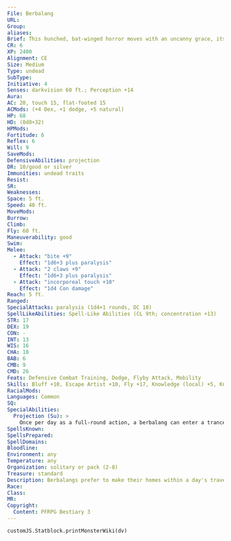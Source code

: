 ```yaml
---
File: Berbalang
URL: 
Group: 
aliases: 
Brief: This hunched, bat-winged horror moves with an uncanny grace, its glowing eyes and long tongue presenting a frightening visage.
CR: 6
XP: 2400
Alignment: CE
Size: Medium
Type: undead
SubType: 
Initiative: 4
Senses: darkvision 60 ft.; Perception +14
Aura: 
AC: 20, touch 15, flat-footed 15
ACMods: (+4 Dex, +1 dodge, +5 natural)
HP: 68
HD: (8d8+32)
HPMods: 
Fortitude: 6
Reflex: 6
Will: 9
SaveMods: 
DefensiveAbilities: projection
DR: 10/good or silver
Immunities: undead traits
Resist: 
SR: 
Weaknesses: 
Space: 5 ft.
Speed: 40 ft.
MoveMods: 
Burrow: 
Climb: 
Fly: 60 ft.
Maneuverability: good
Swim: 
Melee: 
  - Attack: "bite +9"
    Effect: "1d6+3 plus paralysis"
  - Attack: "2 claws +9"
    Effect: "1d6+3 plus paralysis"
  - Attack: "incorporeal touch +10"
    Effect: "1d4 Con damage"
Reach: 5 ft.
Ranged: 
SpecialAttacks: paralysis (1d4+1 rounds, DC 18)
SpellLikeAbilities: Spell-Like Abilities (CL 9th; concentration +13)   At Will-bleed, ghost sound (DC 14)   3/day-alter self, charm person (DC 15)
STR: 17
DEX: 19
CON: -
INT: 13
WIS: 16
CHA: 18
BAB: 6
CMB: 9
CMD: 26
Feats: Defensive Combat Training, Dodge, Flyby Attack, Mobility
Skills: Bluff +10, Escape Artist +10, Fly +17, Knowledge (local) +5, Knowledge (religion) +6, Perception +14, Stealth +15
RacialMods: 
Languages: Common
SQ: 
SpecialAbilities:
  Projection (Su): >
    Once per day as a full-round action, a berbalang can enter a trance that separates the creature's spirit from its body. This splits the berbalang's current hit points in half between its body and its spirit. The berbalang's spirit body gains the incorporeal subtype and special ability; otherwise, it retains the same statistics as its physical self with the following changes: AC 19, touch 19, flat-footed 14 (+4 Dex, +4 deflection, +1 dodge), single incorporeal touch attack that deals 1d4 Constitution damage on a hit as its sole attack. This spirit projection can travel no more than 1 mile away from the berbalang's body. Because the creature is only partially in existence when in this state, its body gains displacement as the spell. When separated in this way, the berbalang's body is unconscious and helpless. If the berbalang's body is injured while in this state, the separated projection immediately returns to its body, and the body loses displacement. If the physical body is slain, the spirit body immediately dies as well. If the spirit is reduced to 0 or fewer hit points, it returns to the body immediately. A berbalang in spirit form can end the effect at any time as a standard action, at which point the spirit immediately returns to the body. When a berbalang's spirit form returns to the body, add both the spirit body's hit points and the physical body's hit points back together to determine the creature's current hit point total.
SpellsKnown: 
SpellsPrepared: 
SpellDomains: 
Bloodline: 
Environment: any
Temperature: any
Organization: solitary or pack (2-8)
Treasure: standard
Description: Berbalangs prefer to make their homes within a day's travel of humanoid settlements. These lairs are well hidden and sometimes protected by other undead creatures. Some berbalangs set themselves up as secluded shamans or wise old crones, using alter self to appear human. Ultimately cowardly, berbalangs rarely attack a settlement directly, preferring to pluck its meals from those who stray too far from civilization. A berbalang stands as tall as a human and rarely weighs more than 100 pounds.
Race: 
Class: 
MR: 
Copyright:
  Content: PFRPG Bestiary 3
---
```

```dataviewjs
customJS.Statblock.printMonsterWiki(dv)
```
